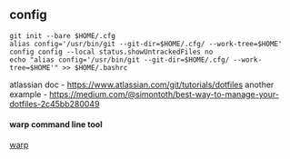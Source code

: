 ## config

```commandline
git init --bare $HOME/.cfg
alias config='/usr/bin/git --git-dir=$HOME/.cfg/ --work-tree=$HOME'
config config --local status.showUntrackedFiles no
echo "alias config='/usr/bin/git --git-dir=$HOME/.cfg/ --work-tree=$HOME'" >> $HOME/.bashrc
```

atlassian doc -  https://www.atlassian.com/git/tutorials/dotfiles
another example - https://medium.com/@simontoth/best-way-to-manage-your-dotfiles-2c45bb280049

#### warp command line tool
[warp](https://www.warp.dev/)

